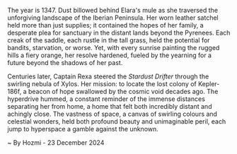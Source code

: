 
The year is 1347.  Dust billowed behind Elara's mule as she traversed the unforgiving landscape of the Iberian Peninsula.  Her worn leather satchel held more than just supplies; it contained the hopes of her family, a desperate plea for sanctuary in the distant lands beyond the Pyrenees. Each creak of the saddle, each rustle in the tall grass, held the potential for bandits, starvation, or worse. Yet, with every sunrise painting the rugged hills a fiery orange, her resolve hardened, fueled by the yearning for a future beyond the shadows of her past.

Centuries later, Captain Rexa steered the *Stardust Drifter* through the swirling nebula of Xylos.  Her mission: to locate the lost colony of Kepler-186f, a beacon of hope swallowed by the cosmic void decades ago.  The hyperdrive hummed, a constant reminder of the immense distances separating her from home, a home that felt both incredibly distant and achingly close.  The vastness of space, a canvas of swirling colours and celestial wonders, held both profound beauty and unimaginable peril, each jump to hyperspace a gamble against the unknown.

~ By Hozmi - 23 December 2024
